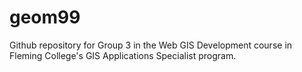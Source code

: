 # geom99
Github repository for Group 3 in the Web GIS Development course in Fleming College's GIS Applications Specialist program.
